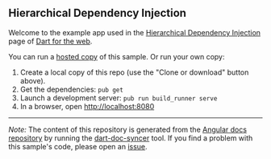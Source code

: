 ## Hierarchical Dependency Injection

Welcome to the example app used in the
[Hierarchical Dependency Injection](https://webdev-dartlang-org-dev.firebaseapp.com/angular/guide/hierarchical-dependency-injection) page
of [Dart for the web](https://webdev-dartlang-org-dev.firebaseapp.com).

You can run a [hosted copy](https://webdev-dartlang-org-dev.firebaseapp.com/examples/hierarchical-dependency-injection) of this
sample. Or run your own copy:

1. Create a local copy of this repo (use the "Clone or download" button above).
2. Get the dependencies: `pub get`
3. Launch a development server: `pub run build_runner serve`
4. In a browser, open [http://localhost:8080](http://localhost:8080)

---

*Note:* The content of this repository is generated from the
[Angular docs repository][docs repo] by running the
[dart-doc-syncer](//github.com/dart-lang/dart-doc-syncer) tool.
If you find a problem with this sample's code, please open an [issue][].

[docs repo]: //github.com/dart-lang/site-webdev/tree/5-dev/examples/ng/doc/hierarchical-dependency-injection
[issue]: //github.com/dart-lang/site-webdev/issues/new?title=[5-dev]%20examples/ng/doc/hierarchical-dependency-injection
